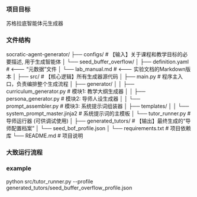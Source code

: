 ### 项目目标

苏格拉底智能体元生成器

### 文件结构

socratic-agent-generator/
├── configs/                      # 【输入】关于课程和教学目标的必要描述, 用于生成智能体
│   └── seed_buffer_overflow/
│       ├── definition.yaml       # <--- “元数据”文件
│       └── lab_manual.md         # <--- 实验文档的Markdown版本
│
├── src/                  # 【核心逻辑】所有生成器源代码
│   ├── main.py           # 程序主入口，负责编排整个生成流程
│   ├── generator/
│   │   ├── curriculum_generator.py # 模块1: 教学大纲生成器
│   │   ├── persona_generator.py    # 模块2: 导师人设生成器
│   │   └── prompt_assembler.py     # 模块3: 系统提示词组装器
│   ├── templates/
│   │   └── system_prompt_master.jinja2 # 系统提示词的主模板
│   └── tutor_runner.py          # 导师运行器 (可供调试使用)
│
├── generated_tutors/     # 【输出】最终生成的“导师配置档案”
│   └── seed_bof_profile.json
│
└── requirements.txt      # 项目依赖库
└── README.md             # 项目说明

### 大致运行流程


### example

python src/tutor_runner.py --profile generated_tutors/seed_buffer_overflow_profile.json